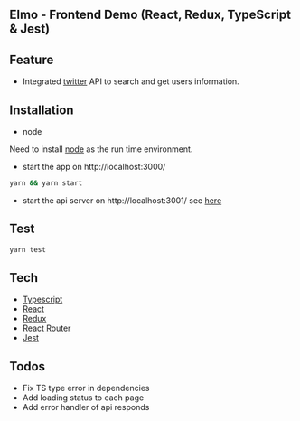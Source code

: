 ## Elmo - Frontend Demo (React, Redux, TypeScript & Jest)

## Feature

- Integrated [twitter](https://developer.twitter.com/en/docs/accounts-and-users/follow-search-get-users/api-reference/get-users-search) API to search and get users information.

## Installation

- node

Need to install [node](https://nodejs.org/en/download/) as the run time environment.

- start the app on http://localhost:3000/

```bash
yarn && yarn start
```

- start the api server on http://localhost:3001/  see [here](https://github.com/jeffrey9231/ElmoBEDemo) 

## Test

```bash
yarn test
```

## Tech

- [Typescript](https://www.typescriptlang.org/) 
- [React](https://facebook.github.io/react/) 
- [Redux](https://github.com/reactjs/redux) 
- [React Router](https://github.com/ReactTraining/react-router) 
- [Jest](https://jestjs.io/) 


## Todos
- Fix TS type error in dependencies
- Add loading status to each page
- Add error handler of api responds
